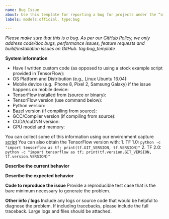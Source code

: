 ```yaml
---
name: Bug Issue
about: Use this template for reporting a bug for projects under the “official” folder
labels: models:official, type:bug 

---
```


<em>Please make sure that this is a bug. As per our [GitHub Policy](https://github.com/jvishnuvardhan/models/blob/master/ISSUES.md), we only address code/doc bugs, performance issues, feature requests and build/installation issues on GitHub. tag:bug_template</em>

**System information**
- Have I written custom code (as opposed to using a stock example script provided in TensorFlow):
- OS Platform and Distribution (e.g., Linux Ubuntu 16.04):
- Mobile device (e.g. iPhone 8, Pixel 2, Samsung Galaxy) if the issue happens on mobile device:
- TensorFlow installed from (source or binary):
- TensorFlow version (use command below):
- Python version:
- Bazel version (if compiling from source):
- GCC/Compiler version (if compiling from source):
- CUDA/cuDNN version:
- GPU model and memory:

You can collect some of this information using our environment capture
[script](https://github.com/tensorflow/tensorflow/tree/master/tools/tf_env_collect.sh)
You can also obtain the TensorFlow version with: 1. TF 1.0: `python -c "import
tensorflow as tf; print(tf.GIT_VERSION, tf.VERSION)"` 2. TF 2.0: `python -c
"import tensorflow as tf; print(tf.version.GIT_VERSION, tf.version.VERSION)"`

**Describe the current behavior**

**Describe the expected behavior**

**Code to reproduce the issue**
Provide a reproducible test case that is the bare minimum necessary to generate the problem.

**Other info / logs**
Include any logs or source code that would be helpful to diagnose the problem. If including tracebacks, please include the full traceback. Large logs and files should be attached.
